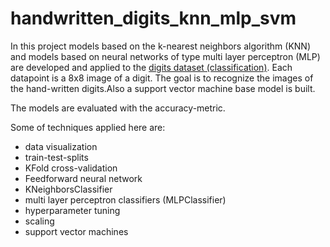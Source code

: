 # handwritten_digits_knn_mlp_svm

<p>
In this project models based on the k-nearest neighbors algorithm (KNN) and models based on neural networks of type multi layer perceptron (MLP) are developed and applied to the     
<a href="  https://scikit-learn.org/stable/modules/generated/sklearn.datasets.load_digits.html">digits dataset (classification)</a>. Each datapoint is a 8x8 image of a digit. The goal is to recognize the images of the hand-written digits.Also a support vector machine base model is built. 
</p> 

<p>
The models are evaluated with the accuracy-metric.
</p> 

<p>
Some of techniques applied here are:
</p> 

 <ul>
  <li>data visualization</li>
  <li>train-test-splits</li>
  <li>KFold cross-validation</li>
  <li>Feedforward neural network</li>
  <li>KNeighborsClassifier</li>
  <li>multi layer perceptron classifiers (MLPClassifier)</li>
  <li>hyperparameter tuning</li>
  <li>scaling</li> 
  <li>support vector machines</li>
    
    
</ul>
